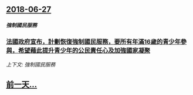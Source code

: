 ## [2018-06-27](/news/2018/06/27/index.md)

##### 強制國民服務
### [ 法國政府宣布，計劃恢復強制國民服務，要所有年滿16歲的青少年參與，希望藉此提升青少年的公民責任心及加強國家凝聚 ](/news/2018/06/27/法國政府宣布-計劃恢復強制國民服務-要所有年滿16歲的青少年參與-希望藉此提升青少年的公民責任心及加強國家凝聚.md)
_上下文: 強制國民服務_

## [前一天...](/news/2018/06/26/index.md)

